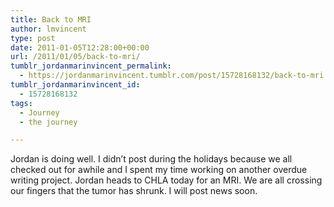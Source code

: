 ```yaml
---
title: Back to MRI
author: lmvincent
type: post
date: 2011-01-05T12:28:00+00:00
url: /2011/01/05/back-to-mri/
tumblr_jordanmarinvincent_permalink:
  - https://jordanmarinvincent.tumblr.com/post/15728168132/back-to-mri
tumblr_jordanmarinvincent_id:
  - 15728168132
tags:
  - Journey
  - the journey

---
```

Jordan is doing well. I didn&rsquo;t post during the holidays because we all checked out for awhile and I spent my time working on another overdue writing project. Jordan heads to CHLA today for an MRI. We are all crossing our fingers that the tumor has shrunk. I will post news soon.

<div class="blogger-post-footer">
  <img loading="lazy" width="1" height="1" src="https://blogger.googleusercontent.com/tracker/9039099668816362935-8338204564264425131?l=jordansjourney2.blogspot.com" alt="" />
</div>
